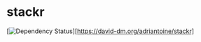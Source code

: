 stackr
======

[![Dependency Status](https://david-dm.org/adriantoine/stackr.png)][https://david-dm.org/adriantoine/stackr]
